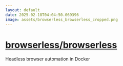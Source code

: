 ```yaml
---
layout: default
date: 2025-02-18T04:04:50.069396
image: assets/browserless_browserless_cropped.png
---
```


# [browserless/browserless](https://github.com/browserless/browserless)

Headless browser automation in Docker
